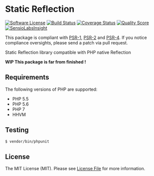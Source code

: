 # Static Reflection

[![Software License](https://img.shields.io/badge/license-MIT-brightgreen.svg?style=flat-square)](LICENSE)
[![Build Status](https://img.shields.io/travis/Benoth/static-reflection.svg?style=flat-square)](https://travis-ci.org/Benoth/static-reflection)
[![Coverage Status](https://img.shields.io/scrutinizer/coverage/g/Benoth/static-reflection.svg?style=flat-square)](https://scrutinizer-ci.com/g/Benoth/static-reflection/code-structure)
[![Quality Score](https://img.shields.io/scrutinizer/g/Benoth/static-reflection.svg?style=flat-square)](https://scrutinizer-ci.com/g/Benoth/static-reflection)
[![SensioLabsInsight](https://insight.sensiolabs.com/projects/0e194321-f533-477d-80a5-81954baa5265/mini.png)](https://insight.sensiolabs.com/projects/0e194321-f533-477d-80a5-81954baa5265)

This package is compliant with [PSR-1], [PSR-2] and [PSR-4]. If you notice compliance oversights,
please send a patch via pull request.

[PSR-1]: https://github.com/php-fig/fig-standards/blob/master/accepted/PSR-1-basic-coding-standard.md
[PSR-2]: https://github.com/php-fig/fig-standards/blob/master/accepted/PSR-2-coding-style-guide.md
[PSR-4]: https://github.com/php-fig/fig-standards/blob/master/accepted/PSR-4-autoloader.md

Static Reflection library compatible with PHP native Reflection

**WIP This package is far from finished !**

## Requirements

The following versions of PHP are supported:

* PHP 5.5
* PHP 5.6
* PHP 7
* HHVM

## Testing

``` bash
$ vendor/bin/phpunit
```

## License

The MIT License (MIT). Please see [License File](https://github.com/Benoth/cssprites/blob/master/LICENSE) for more information.
